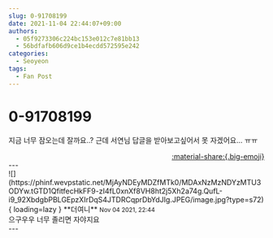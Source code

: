 ```yaml
---
slug: 0-91708199
date: 2021-11-04 22:44:07+09:00
authors:
  - 05f9273306c224bc153e012c7e81bb13
  - 56bdfafb606d9ce1b4ecdd572595e242
categories:
  - Seoyeon
tags:
  - Fan Post
---
```


# 0-91708199

<div class="post-container" markdown="1">
<div class="content-container md-sidebar__scrollwrap" markdown="1">

지금 너무 잠오는데 잘까요..? 근데 서연님 답글을 받아보고싶어서 못 자겠어요... ㅠㅠ

</div>
</div>

<div style="text-align: right;" markdown="1">
<a href="https://weverse.io/fromis9/fanpost/0-91708199" style="text-align: right;">:material-share:{.big-emoji}</a>
</div>
---

<div class="comments-container md-sidebar__scrollwrap" markdown="1">
<div class="comment" markdown="1">
<div class='id-container' markdown="1">
![](https://phinf.wevpstatic.net/MjAyNDEyMDZfMTk0/MDAxNzMzNDYzMTU3ODYw.tGTD1QfitfecHkFF9-zI4fL0xnXf8VH8ht2j5Xh2a74g.QufL-i9_92XbdgbPBLGEpzXIrDqS4JTDRCqprDbYdJIg.JPEG/image.jpg?type=s72){ loading=lazy }
**<span class="artist">더여니</span>** <small>Nov 04 2021, 22:44</small><br>
</div>
<div class='comment-body' markdown="1">
으구우우 너무 졸리면 자야지요
</div>
</div>
</div>
---
